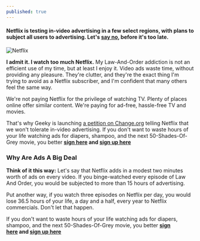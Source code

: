 ```yaml
---
published: true
---
```



#### Netflix is testing in-video advertising in a few select regions, with plans to subject all users to advertising. Let's [say no](https://www.change.org/p/netflix-say-no-to-commercials), before it's too late.

![Netflix]({{site.baseurl}}/img/netflix-television.jpg)

**I admit it. I watch too much Netflix.** My Law-And-Order addiction is not an efficient use of my time, but at least I enjoy it. Video ads waste time, without providing any pleasure. They're clutter, and they're the exact thing I'm trying to avoid as a Netflix subscriber, and I'm confident that many others feel the same way.

We're not paying Netflix for the privilege of watching TV. Plenty of places online offer similar content. We're paying for ad-free, hassle-free TV and movies.

That's why Geeky is launching [a petition on Change.org](https://www.change.org/p/netflix-say-no-to-commercials) telling Netflix that we won't tolerate in-video advertising. If you don't want to waste hours of your life watching ads for diapers, shampoo, and the next 50-Shades-Of-Grey movie, you better **[sign here](https://www.change.org/p/netflix-say-no-to-commercials) and [sign up here](https://sitver.typeform.com/to/qYoZrT)**

### Why Are Ads A Big Deal

**Think of it this way:** Let's say that Netflix adds in a modest two minutes worth of ads on every video. If you binge-watched every episode of Law And Order, you would be subjected to more than 15 hours of advertising.

Put another way, if you watch three episodes on Netflix per day, you would lose 36.5 hours of your life, a day and a half, every year to Netflix commercials. Don't let that happen.

If you don't want to waste hours of your life watching ads for diapers, shampoo, and the next 50-Shades-Of-Grey movie, you better **[sign here](https://www.change.org/p/netflix-say-no-to-commercials) and [sign up here](https://sitver.typeform.com/to/qYoZrT)**
